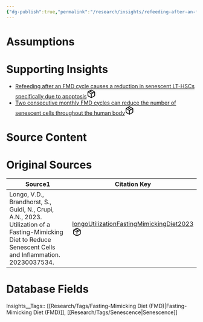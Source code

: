 ```yaml
---
{"dg-publish":true,"permalink":"/research/insights/refeeding-after-an-fmd-causes-senescent-cells-of-various-types-throughout-the-body-to-die-off/"}
---
```


# Assumptions
<div><ul class="dataview list-view-ul"></ul></div>

# Supporting Insights
<div><ul class="dataview list-view-ul"><li><span><a data-tooltip-position="top" aria-label="Research/Insights/Refeeding after an FMD cycle causes a reduction in senescent LT-HSCs specifically due to apoptosis.md" data-href="Research/Insights/Refeeding after an FMD cycle causes a reduction in senescent LT-HSCs specifically due to apoptosis.md" href="Research/Insights/Refeeding after an FMD cycle causes a reduction in senescent LT-HSCs specifically due to apoptosis.md" class="internal-link" target="_blank" rel="noopener" fileclass-name="Research Links">Refeeding after an FMD cycle causes a reduction in senescent LT-HSCs specifically due to apoptosis</a><a class="metadata-menu fileclass-icon"><svg xmlns="http://www.w3.org/2000/svg" width="24" height="24" viewBox="0 0 24 24" fill="none" stroke="currentColor" stroke-width="2" stroke-linecap="round" stroke-linejoin="round" class="svg-icon lucide-package"><path d="m7.5 4.27 9 5.15"></path><path d="M21 8a2 2 0 0 0-1-1.73l-7-4a2 2 0 0 0-2 0l-7 4A2 2 0 0 0 3 8v8a2 2 0 0 0 1 1.73l7 4a2 2 0 0 0 2 0l7-4A2 2 0 0 0 21 16Z"></path><path d="m3.3 7 8.7 5 8.7-5"></path><path d="M12 22V12"></path></svg></a></span></li><li><span><a data-tooltip-position="top" aria-label="Research/Insights/Two consecutive monthly FMD cycles can reduce the number of senescent cells throughout the human body.md" data-href="Research/Insights/Two consecutive monthly FMD cycles can reduce the number of senescent cells throughout the human body.md" href="Research/Insights/Two consecutive monthly FMD cycles can reduce the number of senescent cells throughout the human body.md" class="internal-link" target="_blank" rel="noopener" fileclass-name="Research Links">Two consecutive monthly FMD cycles can reduce the number of senescent cells throughout the human body</a><a class="metadata-menu fileclass-icon"><svg xmlns="http://www.w3.org/2000/svg" width="24" height="24" viewBox="0 0 24 24" fill="none" stroke="currentColor" stroke-width="2" stroke-linecap="round" stroke-linejoin="round" class="svg-icon lucide-package"><path d="m7.5 4.27 9 5.15"></path><path d="M21 8a2 2 0 0 0-1-1.73l-7-4a2 2 0 0 0-2 0l-7 4A2 2 0 0 0 3 8v8a2 2 0 0 0 1 1.73l7 4a2 2 0 0 0 2 0l7-4A2 2 0 0 0 21 16Z"></path><path d="m3.3 7 8.7 5 8.7-5"></path><path d="M12 22V12"></path></svg></a></span></li></ul></div>

# Source Content
<div><ul class="dataview list-view-ul"></ul></div>

# Original Sources
<div><table class="dataview table-view-table"><thead class="table-view-thead"><tr class="table-view-tr-header"><th class="table-view-th"><span>Source</span><span class="dataview small-text">1</span></th><th class="table-view-th"><span>Citation Key</span></th></tr></thead><tbody class="table-view-tbody"><tr><td><span>Longo, V.D., Brandhorst, S., Guidi, N., Crupi, A.N., 2023. Utilization of a Fasting-Mimicking Diet to Reduce Senescent Cells and Inflammation. 20230037534.</span></td><td><span><a data-tooltip-position="top" aria-label="Research/Evidence Sources/longoUtilizationFastingMimickingDiet2023.md" data-href="Research/Evidence Sources/longoUtilizationFastingMimickingDiet2023.md" href="Research/Evidence Sources/longoUtilizationFastingMimickingDiet2023.md" class="internal-link" target="_blank" rel="noopener" fileclass-name="Research Links">longoUtilizationFastingMimickingDiet2023</a><a class="metadata-menu fileclass-icon"><svg xmlns="http://www.w3.org/2000/svg" width="24" height="24" viewBox="0 0 24 24" fill="none" stroke="currentColor" stroke-width="2" stroke-linecap="round" stroke-linejoin="round" class="svg-icon lucide-package"><path d="m7.5 4.27 9 5.15"></path><path d="M21 8a2 2 0 0 0-1-1.73l-7-4a2 2 0 0 0-2 0l-7 4A2 2 0 0 0 3 8v8a2 2 0 0 0 1 1.73l7 4a2 2 0 0 0 2 0l7-4A2 2 0 0 0 21 16Z"></path><path d="m3.3 7 8.7 5 8.7-5"></path><path d="M12 22V12"></path></svg></a></span></td></tr></tbody></table></div>

# Database Fields
Insights__Tags:: [[Research/Tags/Fasting-Mimicking Diet (FMD)\|Fasting-Mimicking Diet (FMD)]], [[Research/Tags/Senescence\|Senescence]]